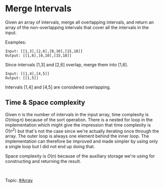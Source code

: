 # Merge Intervals

Given an array of intervals, merge all overlapping intervals, and return an array of the
non-overlapping intervals that cover all the intervals in the input.

Examples:

```
Input: [[1,3],[2,6],[8,10],[15,18]]
Output: [[1,6],[8,10],[15,18]]
```

Since intervals [1,3] and [2,6] overlap, merge them into [1,6].

```
Input: [[1,4],[4,5]]
Output: [[1,5]]
```

Intervals [1,4] and [4,5] are considered overlapping.

## Time & Space complexity

Given $n$ is the number of intervals in the input array, time complexity is $O(n\log{n})$
because of the sort operation. There is a nested for loop in the implementation which might give
the impression that time complexity is $O(n^2)$ but that's not the case since we're actually
iterating once through the array. The outer loop is always one element behind the inner loop.
The implementation can therefore be improved and made simpler by using only a single loop but
I did not end up doing that.

Space complexity is $O(n)$ because of the auxiliary storage we're using for constructing and
returning the result.

</br>

Topic: [#Array]()

